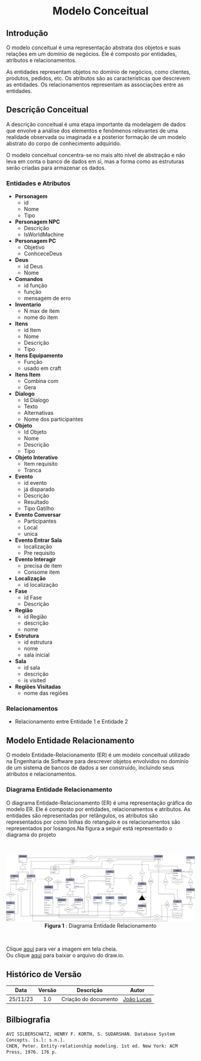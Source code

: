 <center>

# <a>Modelo Conceitual</a>
</center>

## <a>Introdução</a>
O modelo conceitual é uma representação abstrata dos objetos e suas relações em um domínio de negócios. Ele é composto por entidades, atributos e relacionamentos. 

As entidades representam objetos no domínio de negócios, como clientes, produtos, pedidos, etc. Os atributos são as características que descrevem as entidades. Os relacionamentos representam as associações entre as entidades.

## <a>Descrição Conceitual</a>
A descrição conceitual é uma etapa importante da modelagem de dados que envolve a análise dos elementos e fenômenos relevantes de uma realidade observada ou imaginada e a posterior formação de um modelo abstrato do corpo de conhecimento adquirido. 

O modelo conceitual concentra-se no mais alto nível de abstração e não leva em conta o banco de dados em si, mas a forma como as estruturas serão criadas para armazenar os dados.

### <a>Entidades e Atributos</a>
- <a>**Personagem**</a>
    - id
    - Nome
    - Tipo
- <a>**Personagem NPC**</a>
    - Descrição
    - IsWorldMachine
- <a>**Personagem PC**</a>
    - Objetivo
    - ConhceceDeus
- <a>**Deus**</a>
    - id Deus
    - Nome
- <a>**Comandos**</a>
    - id função    
    - função
    - mensagem de erro
- <a>**Inventario**</a>
    - N max de item
    - nome do item
- <a>**Itens**</a>
    - id Item
    - Nome
    - Descrição
    - Tipo
- <a>**Itens Equipamento**</a>
    - Função
    - usado em craft
- <a>**Itens Item**</a>
    - Combina com
    - Gera
- <a>**Dialogo**</a>
    - Id Dialogo
    - Texto
    - Alternativas
    - Nome dos participantes
- <a>**Objeto**</a>
    - Id Objeto
    - Nome
    - Descrição
    - Tipo
- <a>**Objeto Interativo**</a>
    - Item requisito
    - Tranca
- <a>**Evento**</a>
    - id evento
    - já disparado
    - Descrição
    - Resultado
    - Tipo Gatilho
- <a>**Evento Conversar**</a>
    - Participantes
    - Local
    - unica
- <a>**Evento Entrar Sala**</a>
    - localização
    - Pre requisito
- <a>**Evento Interagir**</a>
    - precisa de item
    - Consome item
- <a>**Localização**</a>
    - id localização
- <a>**Fase**</a>
    - id Fase
    - Descrição
- <a>**Região**</a>
    - id Região
    - descrição
    - nome
- <a>**Estrutura**</a>
    - id estrutura
    - nome
    - sala inicial
- <a>**Sala**</a>
    - id sala
    - descrição
    - is visited
- <a>**Regiões Visitadas**</a>
    - nome das regiões

### <a>Relacionamentos</a>
- Relacionamento entre Entidade 1 e Entidade 2


## <a>Modelo Entidade Relacionamento</a>
O modelo Entidade-Relacionamento (ER) é um modelo conceitual utilizado na Engenharia de Software para descrever objetos envolvidos no domínio de um sistema de bancos de dados a ser construído, incluindo seus atributos e relacionamentos. 


### <a>Diagrama Entidade Relacionamento</a>
O diagrama Entidade-Relacionamento (ER) é uma representação gráfica do modelo ER. Ele é composto por entidades, relacionamentos e atributos. As entidades são representadas por retângulos, os atributos são representados por como linhas do retangulo e os relacionamentos são representados por losangos.Na figura a seguir está representado o diagrama do projeto

<br>

<center>

![Diagrama Entidade Relacionamento](../../images/modelagem/DER-1.0.png)
**Figura 1** : Diagrama Entidade Relacionamento
</center>

<br>

Clique [aqui](../../images/modelagem/DER-1.0.png) para ver a imagem em tela cheia.<br>
Ou clique [aqui](../../arquivos/DER-1.0.drawio) para baixar o arquivo do draw.io.

## <a>Histórico de Versão</a>
|   Data   | Versão |      Descrição       |                   Autor                    |
| :------: | :----: | :------------------: | :----------------------------------------: |
| 25/11/23 |  1.0   | Criação do documento | [João Lucas](https://github.com/HacKairos) |

## <a>Bilbiografia</a>
    AVI SILBERSCHATZ, HENRY F. KORTH, S. SUDARSHAN. Database System Concepts. [s.l: s.n.].
    CHEN, Peter. Entity-relationship modeling. 1st ed. New York: ACM Press, 1976. 176 p.